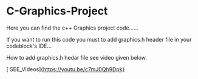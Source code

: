 # C-Graphics-Project
Here you can find the c++ Graphics project code......  

If you want to run this code you must to add graphics.h header file in your codeblock's IDE...

How to add graphics.h hedar file see video given below.


[ SEE_Videos]{https://youtu.be/c7mJ0Qh9Dpk}

